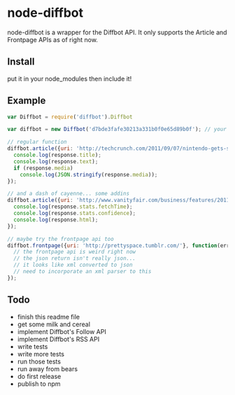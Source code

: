 # node-diffbot

node-diffbot is a wrapper for the Diffbot API. It only supports the Article and Frontpage APIs as of right now.

## Install

put it in your node_modules then include it!

## Example

```javascript
var Diffbot = require('diffbot').Diffbot

var diffbot = new Diffbot('d7bde3fafe30213a331b0f0e65d89b0f'); // your API key here

// regular function
diffbot.article({uri: 'http://techcrunch.com/2011/09/07/nintendo-gets-sued-over-the-wii/'}, function(err, response) {
  console.log(response.title);
  console.log(response.text);
  if (response.media)
    console.log(JSON.stringify(response.media));
});

// and a dash of cayenne... some addins
diffbot.article({uri: 'http://www.vanityfair.com/business/features/2011/04/jack-dorsey-201104', html: true, comments: true, stats: true}, function(err, response) {
  console.log(response.stats.fetchTime);
  console.log(response.stats.confidence);
  console.log(response.html);
});

// maybe try the frontpage api too
diffbot.frontpage({uri: 'http://prettyspace.tumblr.com/'}, function(err, response) {
  // the frontpage api is weird right now
  // the json return isn't really json...
  // it looks like xml converted to json
  // need to incorporate an xml parser to this
});
```


## Todo

* finish this readme file
* get some milk and cereal
* implement Diffbot's Follow API
* implement Diffbot's RSS API
* write tests
* write more tests
* run those tests
* run away from bears
* do first release
* publish to npm
